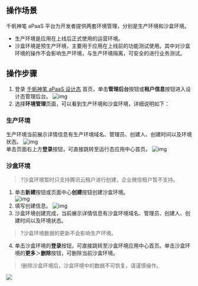 ## 操作场景

千帆神笔 aPaaS 平台为开发者提供两套环境管理，分别是生产环境和沙盒环境。

- 生产环境是应用在上线后正式使用的运营环境。
- 沙盒环境是预生产环境，主要用于应用在上线前的功能测试使用。其中对沙盒环境的操作不会影响生产环境，与生产环境隔离，可安全的进行业务测试。



## 操作步骤

1. 登录 [千帆神笔 aPaaS 设计态](https://apaas.cloud.tencent.com/) 首页，单击**管理后台**按钮或**租户信息**按钮进入设计态管理后台。
![img](https://qcloudimg.tencent-cloud.cn/raw/8be7e6ee08fc5048d6b9cb24a0256269.jpg)        
2. 选择**环境管理**页面，可以看到生产环境和沙盒环境，详细说明如下：


### 生产环境

生产环境当前展示详情信息有生产环境域名、管理员、创建人、创建时间以及环境状态。
![img](https://main.qcloudimg.com/raw/9df314f83b22c237fa3e8beddafe6da4.png)        
单击页面右上方**登录**按钮，可直接跳转至运行态应用中心首页。
![img](https://qcloudimg.tencent-cloud.cn/raw/2932d59932e825c08fed5f35559f59bd.jpg)        


### 沙盒环境

>?沙盒环境暂时只支持腾讯云租户进行创建，企业微信租户暂不支持。

1. 单击**新建**按钮或页面中心**创建**按钮创建沙盒环境。                 
![img](https://main.qcloudimg.com/raw/99f35c3af4bf596b20a858072eec35f5.png)        
2. 填写创建信息。
![img](https://main.qcloudimg.com/raw/6e0218020a95b5d53e3cbe9e1a8b5c42.png)        
3. 沙盒环境创建完成，当前展示详情信息有沙盒环境域名、管理员、创建人、创建时间以及环境状态。
>?沙盒环境数据的更新不会影响生产环境。
>
4. 单击沙盒环境的**登录**按钮，可直接跳转至沙盒环境应用中心首页。单击沙盒环境的**更多**＞**删除**按钮，可删除当前沙盒环境。
>!删除沙盒环境后，沙盒环境中的数据不可恢复，请谨慎操作。
>
![](https://main.qcloudimg.com/raw/d2f22ba35bd9bfee38f4754340266f67.png)                
